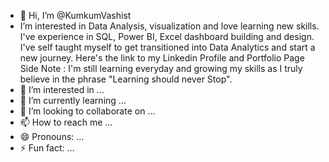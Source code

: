- 👋 Hi, I’m @KumkumVashist
- I’m interested in Data Analysis, visualization and love learning new skills.
I've experience in SQL, Power BI, Excel dashboard building and design.
I've self taught myself to get transitioned into Data Analytics and start a new journey.
Here's the link to my Linkedin Profile and Portfolio Page
Side Note : I'm still learning everyday and growing my skills as I truly believe in the phrase "Learning should never Stop".
- 👀 I’m interested in ...
- 🌱 I’m currently learning ...
- 💞️ I’m looking to collaborate on ...
- 📫 How to reach me ...
- 😄 Pronouns: ...
- ⚡ Fun fact: ...

<!---
KumkumVashist/KumkumVashist is a ✨ special ✨ repository because its `README.md` (this file) appears on your GitHub profile.
You can click the Preview link to take a look at your changes.
--->
